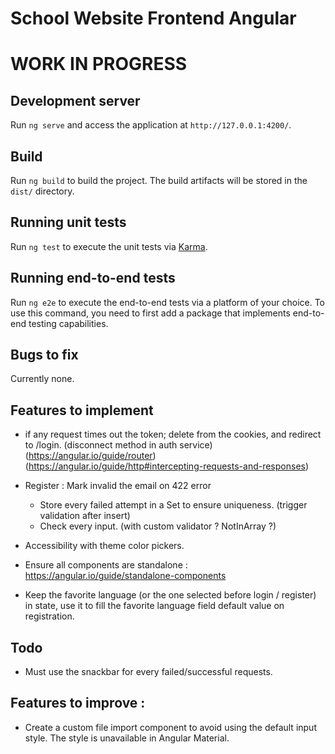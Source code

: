 # School Website Frontend Angular

# WORK IN PROGRESS

## Development server
Run `ng serve` and access the application at `http://127.0.0.1:4200/`.

## Build
Run `ng build` to build the project. The build artifacts will be stored in the `dist/` directory.

## Running unit tests

Run `ng test` to execute the unit tests via [Karma](https://karma-runner.github.io).

## Running end-to-end tests

Run `ng e2e` to execute the end-to-end tests via a platform of your choice. To use this command, you need to first add a package that implements end-to-end testing capabilities.

## Bugs to fix
Currently none.

## Features to implement
- if any request times out the token; delete from the cookies, and redirect to /login. (disconnect method in auth service) (https://angular.io/guide/router) (https://angular.io/guide/http#intercepting-requests-and-responses)

- Register : Mark invalid the email on 422 error
  - Store every failed attempt in a Set to ensure uniqueness. (trigger validation after insert)
  - Check every input. (with custom validator ? NotInArray ?)

- Accessibility with theme color pickers.
- Ensure all components are standalone : https://angular.io/guide/standalone-components

- Keep the favorite language (or the one selected before login / register) in state, use it to fill the favorite language field default value on registration.


## Todo
- Must use the snackbar for every failed/successful requests.


## Features to improve :
- Create a custom file import component to avoid using the default input style. The style is unavailable in Angular Material.
